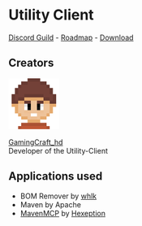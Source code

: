 # Utility Client

[Discord Guild](http://uc.gamingcraft.de/discord) - [Roadmap](https://trello.com/b/KgoKb6pQ/update-roadmap) - [Download](https://github.com/Utility-Client/UtilityClient2/releases)

## Creators

<img src="readme_content/profile_pictures/GamingCraft_hd.png" width="100">

[GamingCraft_hd](http://gamingcraft.de)<br>
Developer of the Utility-Client

## Applications used
- BOM Remover by [whlk](https://github.com/whlk)
- Maven by Apache
- [MavenMCP](https://github.com/Hexeption/MavenMCP) by [Hexeption](https://github.com/Hexeption)
